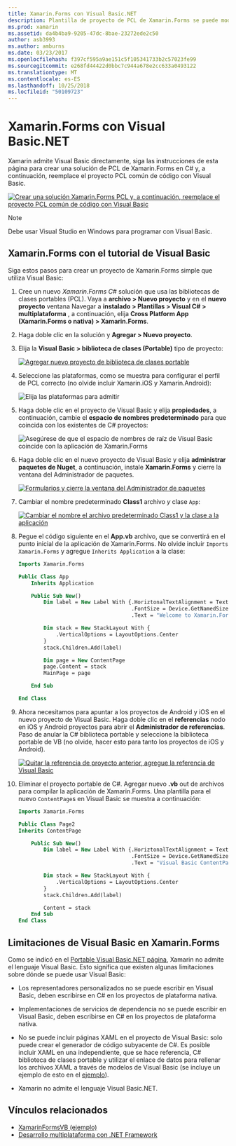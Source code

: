 ```yaml
---
title: Xamarin.Forms con Visual Basic.NET
description: Plantilla de proyecto de PCL de Xamarin.Forms se puede modificar para usar Visual Basic para el ensamblado principal, eficazmente lo que le permite crear aplicaciones móviles multiplataforma con VB.NET.
ms.prod: xamarin
ms.assetid: da4b4ba9-9205-47dc-8bae-23272ede2c50
author: asb3993
ms.author: amburns
ms.date: 03/23/2017
ms.openlocfilehash: f397cf595a9ae151c5f105341733b2c57023fe99
ms.sourcegitcommit: e268fd44422d0bbc7c944a678e2cc633a0493122
ms.translationtype: MT
ms.contentlocale: es-ES
ms.lasthandoff: 10/25/2018
ms.locfileid: "50109723"
---
```

# <a name="xamarinforms-using-visual-basicnet"></a>Xamarin.Forms con Visual Basic.NET

Xamarin admite Visual Basic directamente, siga las instrucciones de esta página para crear una solución de PCL de Xamarin.Forms en C# y, a continuación, reemplace el proyecto PCL común de código con Visual Basic.

[![](xamarin-forms-images/hero-sml.png "Crear una solución Xamarin.Forms PCL y, a continuación, reemplace el proyecto PCL común de código con Visual Basic")](xamarin-forms-images/hero.png#lightbox)

> [!NOTE]
> Debe usar Visual Studio en Windows para programar con Visual Basic.

## <a name="xamarinforms-with-visual-basic-walkthrough"></a>Xamarin.Forms con el tutorial de Visual Basic

Siga estos pasos para crear un proyecto de Xamarin.Forms simple que utiliza Visual Basic:

1. Cree un nuevo *Xamarin.Forms C#* solución que usa las bibliotecas de clases portables (PCL).
Vaya a **archivo > Nuevo proyecto** y en el **nuevo proyecto** ventana Navegar a **instalado > Plantillas > Visual C# > multiplataforma** , a continuación, elija **Cross Platform App (Xamarin.Forms o nativa) > Xamarin.Forms**.

2. Haga doble clic en la solución y **Agregar > Nuevo proyecto**.

3. Elija la **Visual Basic > biblioteca de clases (Portable)** tipo de proyecto:

   [![](xamarin-forms-images/add-vb-2-sml.png "Agregar nuevo proyecto de biblioteca de clases portable")](xamarin-forms-images/add-vb-2.png#lightbox)

4. Seleccione las plataformas, como se muestra para configurar el perfil de PCL correcto (no olvide incluir Xamarin.iOS y Xamarin.Android):

   ![](xamarin-forms-images/add-vb-3-sml.png "Elija las plataformas para admitir")

5. Haga doble clic en el proyecto de Visual Basic y elija **propiedades**, a continuación, cambie el **espacio de nombres predeterminado** para que coincida con los existentes de C# proyectos:

   ![](xamarin-forms-images/add-vb-4s-sml.png "Asegúrese de que el espacio de nombres de raíz de Visual Basic coincide con la aplicación de Xamarin.Forms")

6. Haga doble clic en el nuevo proyecto de Visual Basic y elija **administrar paquetes de Nuget**, a continuación, instale **Xamarin.Forms** y cierre la ventana del Administrador de paquetes.

   [![](xamarin-forms-images/add-vb-4-sml.png "Formularios y cierre la ventana del Administrador de paquetes")](xamarin-forms-images/add-vb-4.png#lightbox)

7. Cambiar el nombre predeterminado **Class1** archivo *y* clase `App`:

   [![](xamarin-forms-images/add-vb-5-sml.png "Cambiar el nombre el archivo predeterminado Class1 y la clase a la aplicación")](xamarin-forms-images/add-vb-5.png#lightbox)

8. Pegue el código siguiente en el **App.vb** archivo, que se convertirá en el punto inicial de la aplicación de Xamarin.Forms. No olvide incluir `Imports Xamarin.Forms` y agregue `Inherits Application` a la clase:

    ```vb 
    Imports Xamarin.Forms

    Public Class App
        Inherits Application

        Public Sub New()
            Dim label = New Label With {.HoriztonalTextAlignment = TextAlignment.Center,
                                        .FontSize = Device.GetNamedSize(NamedSize.Medium, GetType(Label)),
                                        .Text = "Welcome to Xamarin.Forms with Visual Basic.NET"}

            Dim stack = New StackLayout With {
                .VerticalOptions = LayoutOptions.Center
            }
            stack.Children.Add(label)

            Dim page = New ContentPage
            page.Content = stack
            MainPage = page

        End Sub

    End Class
    ```

9. Ahora necesitamos para apuntar a los proyectos de Android y iOS en el nuevo proyecto de Visual Basic.
Haga doble clic en el **referencias** nodo en iOS y Android proyectos para abrir el **Administrador de referencias**. Paso de anular la C# biblioteca portable y seleccione la biblioteca portable de VB (no olvide, hacer esto para tanto los proyectos de iOS y Android).

   [![](xamarin-forms-images/add-vb-8-sml.png "Quitar la referencia de proyecto anterior, agregue la referencia de Visual Basic")](xamarin-forms-images/add-vb-8.png#lightbox)

10. Eliminar el proyecto portable de C#. Agregar nuevo **.vb** out de archivos para compilar la aplicación de Xamarin.Forms. Una plantilla para el nuevo `ContentPage`s en Visual Basic se muestra a continuación:

    ```vb
    Imports Xamarin.Forms

    Public Class Page2
    Inherits ContentPage

        Public Sub New()
            Dim label = New Label With {.HoriztonalTextAlignment = TextAlignment.Center,
                                        .FontSize = Device.GetNamedSize(NamedSize.Medium, GetType(Label)),
                                        .Text = "Visual Basic ContentPage"}

            Dim stack = New StackLayout With {
                .VerticalOptions = LayoutOptions.Center
            }
            stack.Children.Add(label)

            Content = stack
        End Sub
    End Class
    ```

## <a name="limitations-of-visual-basic-in-xamarinforms"></a>Limitaciones de Visual Basic en Xamarin.Forms

Como se indicó en el [Portable Visual Basic.NET página](~/cross-platform/platform/visual-basic/index.md), Xamarin no admite el lenguaje Visual Basic. Esto significa que existen algunas limitaciones sobre dónde se puede usar Visual Basic:

 - Los representadores personalizados no se puede escribir en Visual Basic, deben escribirse en C# en los proyectos de plataforma nativa.

 - Implementaciones de servicios de dependencia no se puede escribir en Visual Basic, deben escribirse en C# en los proyectos de plataforma nativa.

 - No se puede incluir páginas XAML en el proyecto de Visual Basic: solo puede crear el generador de código subyacente de C#. Es posible incluir XAML en una independiente, que se hace referencia, C# biblioteca de clases portable y utilizar el enlace de datos para rellenar los archivos XAML a través de modelos de Visual Basic (se incluye un ejemplo de esto en el [ejemplo](https://github.com/xamarin/mobile-samples/tree/master/VisualBasic/XamarinFormsVB/XamlPages)).

 - Xamarin no admite el lenguaje Visual Basic.NET.

## <a name="related-links"></a>Vínculos relacionados

- [XamarinFormsVB (ejemplo)](https://github.com/xamarin/mobile-samples/tree/master/VisualBasic/XamarinFormsVB)
- [Desarrollo multiplataforma con .NET Framework](https://docs.microsoft.com/dotnet/standard/cross-platform/)
